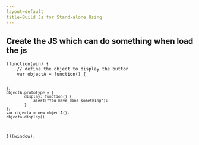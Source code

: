 ```yaml
---
layout=default
title=Build Js for Stand-alone Using
---
```


<h2>Create the JS which can do something when load the js</h2>
<code>(function(win) {
    // define the object to display the button
    var objectA = function() {
            
    };
    objectA.prototype = {
            display: function() {
                alert("You have done something");
            }
    };
    var objecta = new objectA();
    objecta.display()
})(window);</code>

